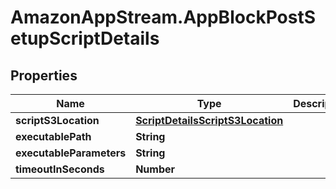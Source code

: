 # AmazonAppStream.AppBlockPostSetupScriptDetails

## Properties

Name | Type | Description | Notes
------------ | ------------- | ------------- | -------------
**scriptS3Location** | [**ScriptDetailsScriptS3Location**](ScriptDetailsScriptS3Location.md) |  | 
**executablePath** | **String** |  | 
**executableParameters** | **String** |  | [optional] 
**timeoutInSeconds** | **Number** |  | 


